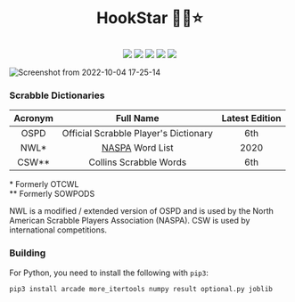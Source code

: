 # <p align="center">HookStar 🏴‍☠️⭐</p>

<p align="center">
    <a href="https://lbesson.mit-license.org/" alt="MIT license">
        <img src="https://img.shields.io/badge/License-MIT-blue.svg" /></a>    
    <a href="https://racket-lang.org/">
        <img src="https://img.shields.io/badge/Python-3-ff69b4.svg"/></a>
    <a href="https://github.com/codereport?tab=followers" alt="GitHub followers">
        <img src="https://img.shields.io/github/followers/codereport.svg?style=social&label=Follow" /></a>
    <a href="https://GitHub.com/codereport/scrabble/stargazers/" alt="GitHub stars">
        <img src="https://img.shields.io/github/stars/codereport/scrabble.svg?style=social&label=Star" /></a>
    <a href="https://twitter.com/code_report" alt="Twitter">
        <img src="https://img.shields.io/twitter/follow/code_report.svg?style=social&label=@code_report" /></a>
</p>

![Screenshot from 2022-10-04 17-25-14](https://user-images.githubusercontent.com/36027403/193934424-5d853e83-a5c3-44d1-b346-601146411482.png)

### Scrabble Dictionaries

|Acronym|Full Name|Latest Edition|
|:-:|:-:|:-:|
|OSPD|Official Scrabble Player's Dictionary|6th|
|NWL*|[NASPA](http://www2.scrabbleplayers.org/w/Welcome_to_NASPAWiki) Word List|2020|
|CSW**|Collins Scrabble Words|6th|

\* Formerly OTCWL <br>
\*\* Formerly SOWPODS

NWL is a modified / extended version of OSPD and is used by the North American Scrabble Players Association (NASPA). CSW is used by international competitions.

### Building

For Python, you need to install the following with `pip3`:
```py
pip3 install arcade more_itertools numpy result optional.py joblib
```
